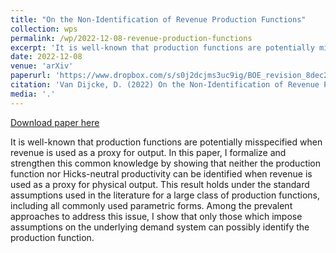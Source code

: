 ```yaml
---
title: "On the Non-Identification of Revenue Production Functions"
collection: wps
permalink: /wp/2022-12-08-revenue-production-functions
excerpt: 'It is well-known that production functions are potentially misspecified when revenue is used as a proxy for output. In this paper, I formalize and strengthen this common knowledge by showing that neither the production function nor Hicks-neutral productivity can be identified when revenue is used as a proxy for physical output. This result holds under the standard assumptions used in the literature for a large class of production functions, including all commonly used parametric forms. Among the prevalent approaches to address this issue, I show that only those which impose assumptions on the underlying demand system can possibly identify the production function.'
date: 2022-12-08
venue: 'arXiv'
paperurl: 'https://www.dropbox.com/s/s0j2dcjms3uc9ig/BOE_revision_8dec2022.pdf?dl=0'
citation: 'Van Dijcke, D. (2022) On the Non-Identification of Revenue Production Functions. Manuscript.'
media: '.'
---
```


<a href='https://www.dropbox.com/s/s0j2dcjms3uc9ig/BOE_revision_8dec2022.pdf?dl=0'>Download paper here</a>

It is well-known that production functions are potentially misspecified when revenue is used as a proxy for output. In this paper, I formalize and strengthen this common knowledge by showing that neither the production function nor Hicks-neutral productivity can be identified when revenue is used as a proxy for physical output. This result holds under the standard assumptions used in the literature for a large class of production functions, including all commonly used parametric forms. Among the prevalent approaches to address this issue, I show that only those which impose assumptions on the underlying demand system can possibly identify the production function.
